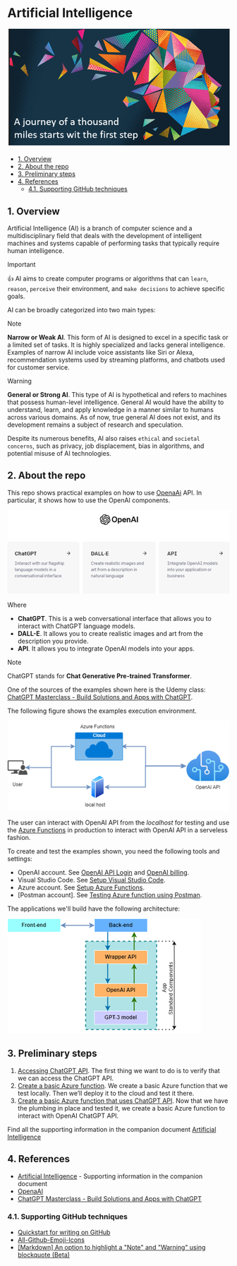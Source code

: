 # Artificial Intelligence

![AI](media/ai_icon.png)

- [1. Overview](#1-overview)
- [2. About the repo](#2-about-the-repo)
- [3. Preliminary steps](#3-preliminary-steps)
- [4. References](#4-references)
  - [4.1. Supporting GitHub techniques](#41-supporting-github-techniques)

## 1. Overview

 Artificial Intelligence (AI) is a branch of computer science and a
 multidisciplinary field that deals with the development of intelligent machines
 and systems capable of performing tasks that typically require human
 intelligence.

 > [!IMPORTANT] 
 > :thumbsup: AI aims to create computer programs or algorithms that can `learn`,
 `reason`, `perceive` their environment, and `make decisions` to achieve specific
 goals.

AI can be broadly categorized into two main types:

> [!NOTE]  
> **Narrow or Weak AI**. This form of AI is designed to excel in a specific task or a limited set of tasks. It is highly specialized and lacks general intelligence. Examples of narrow AI include voice assistants like Siri or Alexa, recommendation systems used by streaming platforms, and chatbots used for customer service.

> [!WARNING]  
> **General or Strong AI**. This type of AI is hypothetical and refers to machines that possess human-level intelligence. General AI would have the ability to understand, learn, and apply knowledge in a manner similar to humans across various domains. As of now, true general AI does not exist, and its development remains a subject of research and speculation.
> 
> Despite its numerous benefits, AI also raises `ethical` and `societal concerns`, such as privacy, job displacement, bias in algorithms, and potential misuse of AI technologies.

## 2. About the repo

This repo shows practical examples on how to use [OpenaAi](https://openai.com/) API. In particular, it shows how to use the OpenAI components.

![openai_components](media/openAI_components.png)

Where

- **ChatGPT**. This is a web conversational interface that allows you to interact with ChatGPT language models.
- **DALL-E**. It allows you to create realistic images and art from the description you provide.
- **API**. It allows you to integrate OpenAI models into your apps.

> [!NOTE]
> ChatGPT stands for **Chat Generative Pre-trained Transformer**.

One of the sources of the examples shown here is the Udemy class: [ChatGPT Masterclass - Build Solutions and Apps with ChatGPT](https://www.udemy.com/course/chatgpt-build-solutions-and-apps-with-chatgpt-and-openai/).

The following figure shows the examples execution environment.

![example execution environment](media/example_execution_environment.png)

The user can interact with OpenAI API from the *localhost* for testing and use the [Azure Functions](https://docs.google.com/document/d/e/2PACX-1vQJ4SRjtxJneZQ9cHzVHvgby8H7HScbznm04Q7fFn4DDjDbfgiP57De2rJgRo-yAHV19g0XtuTTadX3/pub#h.ib4yzunwqg7n) in production to interact with OpenAI API in a serveless fashion.

To create and test the examples shown, you need the following tools and settings:

- OpenAI account. See [OpenAI API Login](https://docs.google.com/document/d/e/2PACX-1vQJ4SRjtxJneZQ9cHzVHvgby8H7HScbznm04Q7fFn4DDjDbfgiP57De2rJgRo-yAHV19g0XtuTTadX3/pub#h.5jazbqlah7h) and [OpenAI billing](https://docs.google.com/document/d/e/2PACX-1vQJ4SRjtxJneZQ9cHzVHvgby8H7HScbznm04Q7fFn4DDjDbfgiP57De2rJgRo-yAHV19g0XtuTTadX3/pub#h.97grw0z9k5kf).
- Visual Studio Code. See [Setup Visual Studio Code](https://docs.google.com/document/d/e/2PACX-1vQJ4SRjtxJneZQ9cHzVHvgby8H7HScbznm04Q7fFn4DDjDbfgiP57De2rJgRo-yAHV19g0XtuTTadX3/pub#h.9gpup0bkzoyl).
- Azure account. See [Setup Azure Functions](https://docs.google.com/document/d/e/2PACX-1vQJ4SRjtxJneZQ9cHzVHvgby8H7HScbznm04Q7fFn4DDjDbfgiP57De2rJgRo-yAHV19g0XtuTTadX3/pub#h.8h95unq36ppy).
- [Postman account]. See [Testing Azure function using Postman](https://docs.google.com/document/d/e/2PACX-1vQJ4SRjtxJneZQ9cHzVHvgby8H7HScbznm04Q7fFn4DDjDbfgiP57De2rJgRo-yAHV19g0XtuTTadX3/pub#h.qdyr4jg1ik0r). 

The applications we'll build have the following architecture:

![app architecture](media/app_components.png)


## 3. Preliminary steps

1. [Accessing ChatGPT API](https://docs.google.com/document/u/1/d/e/2PACX-1vQJ4SRjtxJneZQ9cHzVHvgby8H7HScbznm04Q7fFn4DDjDbfgiP57De2rJgRo-yAHV19g0XtuTTadX3/pub#h.xnk73scuad4p). The first thing we want to do is to verify that we can access the ChatGPT API.
2. [Create a basic Azure function](https://docs.google.com/document/u/1/d/e/2PACX-1vQJ4SRjtxJneZQ9cHzVHvgby8H7HScbznm04Q7fFn4DDjDbfgiP57De2rJgRo-yAHV19g0XtuTTadX3/pub#h.r6ygtw61ibtg). We create a basic Azure function that we test locally. Then we’ll deploy it to the cloud and test it there.  
3. [Create a basic Azure function that uses ChatGPT API](https://docs.google.com/document/u/1/d/e/2PACX-1vQJ4SRjtxJneZQ9cHzVHvgby8H7HScbznm04Q7fFn4DDjDbfgiP57De2rJgRo-yAHV19g0XtuTTadX3/pub#h.6x9c734qltql). Now that we have the plumbing in place and tested it, we create a basic Azure function to interact with OpenAI ChatGPT API.

Find all the supporting information in the companion document [Artificial Intelligence](https://docs.google.com/document/d/e/2PACX-1vQJ4SRjtxJneZQ9cHzVHvgby8H7HScbznm04Q7fFn4DDjDbfgiP57De2rJgRo-yAHV19g0XtuTTadX3/pub) 

## 4. References

- [Artificial Intelligence](https://docs.google.com/document/d/e/2PACX-1vQJ4SRjtxJneZQ9cHzVHvgby8H7HScbznm04Q7fFn4DDjDbfgiP57De2rJgRo-yAHV19g0XtuTTadX3/pub) - Supporting information in the companion document
- [OpenaAI](https://openai.com/)
- [ChatGPT Masterclass - Build Solutions and Apps with ChatGPT](https://www.udemy.com/course/chatgpt-build-solutions-and-apps-with-chatgpt-and-openai/)

### 4.1. Supporting GitHub techniques

- [Quickstart for writing on GitHub](https://docs.github.com/en/get-started/writing-on-github/getting-started-with-writing-and-formatting-on-github/quickstart-for-writing-on-github)
- [All-Github-Emoji-Icons](https://github.com/scotch-io/All-Github-Emoji-Icons)
- [[Markdown] An option to highlight a "Note" and "Warning" using blockquote (Beta)](https://github.com/orgs/community/discussions/16925)
